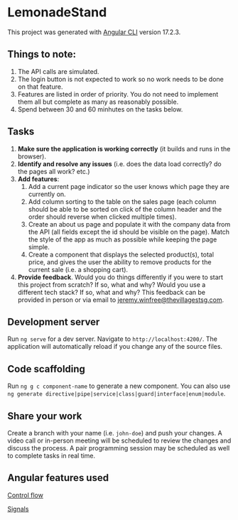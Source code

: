 # LemonadeStand

This project was generated with [Angular CLI](https://github.com/angular/angular-cli) version 17.2.3.

## Things to note:
1. The API calls are simulated.
1. The login button is not expected to work so no work needs to be done on that feature.
1. Features are listed in order of priority. You do not need to implement them all but complete as many as reasonably possible.
1. Spend between 30 and 60 minhutes on the tasks below.

## Tasks
1. **Make sure the application is working correctly** (it builds and runs in the browser).
1. **Identify and resolve any issues** (i.e. does the data load correctly? do the pages all work? etc.)
1. **Add features**:
    1. Add a current page indicator so the user knows which page they are currently on.
    1. Add column sorting to the table on the sales page (each column should be able to be sorted on click of the column header and the order should reverse when clicked multiple times).
    1. Create an about us page and populate it with the company data from the API (all fields except the id should be visible on the page). Match the style of the app as much as possible while keeping the page simple.
    1. Create a component that displays the selected product(s), total price, and gives the user the ability to remove products for the current sale (i.e. a shopping cart).
1. **Provide feedback**. Would you do things differently if you were to start this project from scratch? If so, what and why? Would you use a different tech stack? If so, what and why? This feedback can be provided in person or via email to jeremy.winfree@thevillagestsg.com.

## Development server

Run `ng serve` for a dev server. Navigate to `http://localhost:4200/`. The application will automatically reload if you change any of the source files.

## Code scaffolding

Run `ng g c component-name` to generate a new component. You can also use `ng generate directive|pipe|service|class|guard|interface|enum|module`.

## Share your work

Create a branch with your name (i.e. `john-doe`) and push your changes. A video call or in-person meeting will be scheduled to review the changes and discuss the process. A pair programming session may be scheduled as well to complete tasks in real time.

## Angular features used

[Control flow](https://angular.dev/guide/templates/control-flow)

[Signals](https://angular.dev/guide/signals)
